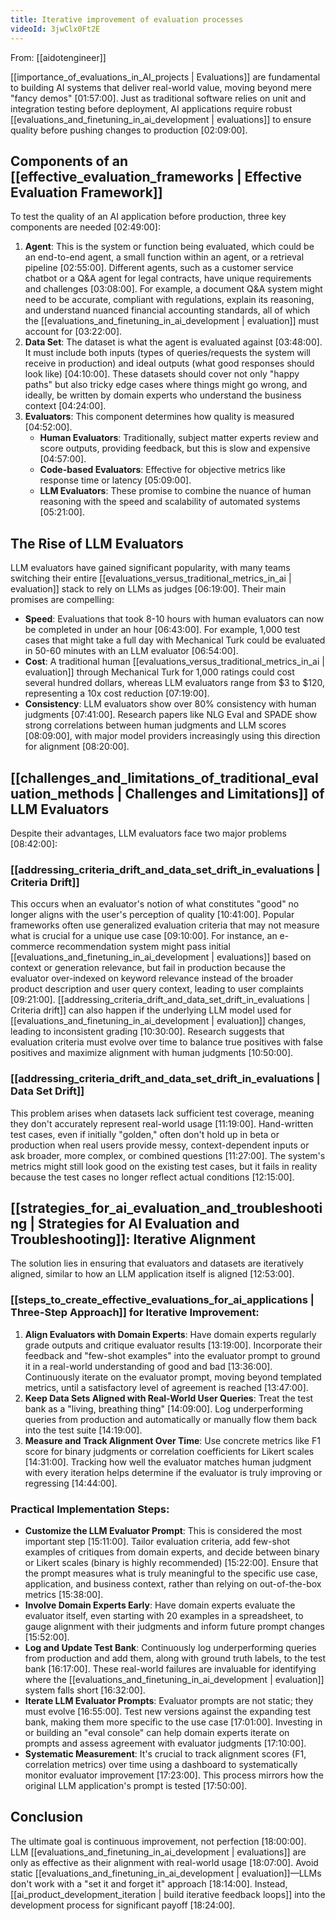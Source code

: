 ```yaml
---
title: Iterative improvement of evaluation processes
videoId: 3jwClx0Ft2E
---
```


From: [[aidotengineer]] <br/> 

[[importance_of_evaluations_in_AI_projects | Evaluations]] are fundamental to building AI systems that deliver real-world value, moving beyond mere "fancy demos" <a class="yt-timestamp" data-t="01:57:00">[01:57:00]</a>. Just as traditional software relies on unit and integration testing before deployment, AI applications require robust [[evaluations_and_finetuning_in_ai_development | evaluations]] to ensure quality before pushing changes to production <a class="yt-timestamp" data-t="02:09:00">[02:09:00]</a>.

## Components of an [[effective_evaluation_frameworks | Effective Evaluation Framework]]

To test the quality of an AI application before production, three key components are needed <a class="yt-timestamp" data-t="02:49:00">[02:49:00]</a>:

1.  **Agent**: This is the system or function being evaluated, which could be an end-to-end agent, a small function within an agent, or a retrieval pipeline <a class="yt-timestamp" data-t="02:55:00">[02:55:00]</a>. Different agents, such as a customer service chatbot or a Q&A agent for legal contracts, have unique requirements and challenges <a class="yt-timestamp" data-t="03:08:00">[03:08:00]</a>. For example, a document Q&A system might need to be accurate, compliant with regulations, explain its reasoning, and understand nuanced financial accounting standards, all of which the [[evaluations_and_finetuning_in_ai_development | evaluation]] must account for <a class="yt-timestamp" data-t="03:22:00">[03:22:00]</a>.
2.  **Data Set**: The dataset is what the agent is evaluated against <a class="yt-timestamp" data-t="03:48:00">[03:48:00]</a>. It must include both inputs (types of queries/requests the system will receive in production) and ideal outputs (what good responses should look like) <a class="yt-timestamp" data-t="04:10:00">[04:10:00]</a>. These datasets should cover not only "happy paths" but also tricky edge cases where things might go wrong, and ideally, be written by domain experts who understand the business context <a class="yt-timestamp" data-t="04:24:00">[04:24:00]</a>.
3.  **Evaluators**: This component determines how quality is measured <a class="yt-timestamp" data-t="04:52:00">[04:52:00]</a>.
    *   **Human Evaluators**: Traditionally, subject matter experts review and score outputs, providing feedback, but this is slow and expensive <a class="yt-timestamp" data-t="04:57:00">[04:57:00]</a>.
    *   **Code-based Evaluators**: Effective for objective metrics like response time or latency <a class="yt-timestamp" data-t="05:09:00">[05:09:00]</a>.
    *   **LLM Evaluators**: These promise to combine the nuance of human reasoning with the speed and scalability of automated systems <a class="yt-timestamp" data-t="05:21:00">[05:21:00]</a>.

## The Rise of LLM Evaluators

LLM evaluators have gained significant popularity, with many teams switching their entire [[evaluations_versus_traditional_metrics_in_ai | evaluation]] stack to rely on LLMs as judges <a class="yt-timestamp" data-t="06:19:00">[06:19:00]</a>. Their main promises are compelling:

*   **Speed**: Evaluations that took 8-10 hours with human evaluators can now be completed in under an hour <a class="yt-timestamp" data-t="06:43:00">[06:43:00]</a>. For example, 1,000 test cases that might take a full day with Mechanical Turk could be evaluated in 50-60 minutes with an LLM evaluator <a class="yt-timestamp" data-t="06:54:00">[06:54:00]</a>.
*   **Cost**: A traditional human [[evaluations_versus_traditional_metrics_in_ai | evaluation]] through Mechanical Turk for 1,000 ratings could cost several hundred dollars, whereas LLM evaluators range from $3 to $120, representing a 10x cost reduction <a class="yt-timestamp" data-t="07:19:00">[07:19:00]</a>.
*   **Consistency**: LLM evaluators show over 80% consistency with human judgments <a class="yt-timestamp" data-t="07:41:00">[07:41:00]</a>. Research papers like NLG Eval and SPADE show strong correlations between human judgments and LLM scores <a class="yt-timestamp" data-t="08:09:00">[08:09:00]</a>, with major model providers increasingly using this direction for alignment <a class="yt-timestamp" data-t="08:20:00">[08:20:00]</a>.

## [[challenges_and_limitations_of_traditional_evaluation_methods | Challenges and Limitations]] of LLM Evaluators

Despite their advantages, LLM evaluators face two major problems <a class="yt-timestamp" data-t="08:42:00">[08:42:00]</a>:

### [[addressing_criteria_drift_and_data_set_drift_in_evaluations | Criteria Drift]]
This occurs when an evaluator's notion of what constitutes "good" no longer aligns with the user's perception of quality <a class="yt-timestamp" data-t="10:41:00">[10:41:00]</a>. Popular frameworks often use generalized evaluation criteria that may not measure what is crucial for a unique use case <a class="yt-timestamp" data-t="09:10:00">[09:10:00]</a>. For instance, an e-commerce recommendation system might pass initial [[evaluations_and_finetuning_in_ai_development | evaluations]] based on context or generation relevance, but fail in production because the evaluator over-indexed on keyword relevance instead of the broader product description and user query context, leading to user complaints <a class="yt-timestamp" data-t="09:21:00">[09:21:00]</a>. [[addressing_criteria_drift_and_data_set_drift_in_evaluations | Criteria drift]] can also happen if the underlying LLM model used for [[evaluations_and_finetuning_in_ai_development | evaluation]] changes, leading to inconsistent grading <a class="yt-timestamp" data-t="10:30:00">[10:30:00]</a>. Research suggests that evaluation criteria must evolve over time to balance true positives with false positives and maximize alignment with human judgments <a class="yt-timestamp" data-t="10:50:00">[10:50:00]</a>.

### [[addressing_criteria_drift_and_data_set_drift_in_evaluations | Data Set Drift]]
This problem arises when datasets lack sufficient test coverage, meaning they don't accurately represent real-world usage <a class="yt-timestamp" data-t="11:19:00">[11:19:00]</a>. Hand-written test cases, even if initially "golden," often don't hold up in beta or production when real users provide messy, context-dependent inputs or ask broader, more complex, or combined questions <a class="yt-timestamp" data-t="11:27:00">[11:27:00]</a>. The system's metrics might still look good on the existing test cases, but it fails in reality because the test cases no longer reflect actual conditions <a class="yt-timestamp" data-t="12:15:00">[12:15:00]</a>.

## [[strategies_for_ai_evaluation_and_troubleshooting | Strategies for AI Evaluation and Troubleshooting]]: Iterative Alignment

The solution lies in ensuring that evaluators and datasets are iteratively aligned, similar to how an LLM application itself is aligned <a class="yt-timestamp" data-t="12:53:00">[12:53:00]</a>.

### [[steps_to_create_effective_evaluations_for_ai_applications | Three-Step Approach]] for Iterative Improvement:

1.  **Align Evaluators with Domain Experts**: Have domain experts regularly grade outputs and critique evaluator results <a class="yt-timestamp" data-t="13:19:00">[13:19:00]</a>. Incorporate their feedback and "few-shot examples" into the evaluator prompt to ground it in a real-world understanding of good and bad <a class="yt-timestamp" data-t="13:36:00">[13:36:00]</a>. Continuously iterate on the evaluator prompt, moving beyond templated metrics, until a satisfactory level of agreement is reached <a class="yt-timestamp" data-t="13:47:00">[13:47:00]</a>.
2.  **Keep Data Sets Aligned with Real-World User Queries**: Treat the test bank as a "living, breathing thing" <a class="yt-timestamp" data-t="14:09:00">[14:09:00]</a>. Log underperforming queries from production and automatically or manually flow them back into the test suite <a class="yt-timestamp" data-t="14:19:00">[14:19:00]</a>.
3.  **Measure and Track Alignment Over Time**: Use concrete metrics like F1 score for binary judgments or correlation coefficients for Likert scales <a class="yt-timestamp" data-t="14:31:00">[14:31:00]</a>. Tracking how well the evaluator matches human judgment with every iteration helps determine if the evaluator is truly improving or regressing <a class="yt-timestamp" data-t="14:44:00">[14:44:00]</a>.

### Practical Implementation Steps:

*   **Customize the LLM Evaluator Prompt**: This is considered the most important step <a class="yt-timestamp" data-t="15:11:00">[15:11:00]</a>. Tailor evaluation criteria, add few-shot examples of critiques from domain experts, and decide between binary or Likert scales (binary is highly recommended) <a class="yt-timestamp" data-t="15:22:00">[15:22:00]</a>. Ensure that the prompt measures what is truly meaningful to the specific use case, application, and business context, rather than relying on out-of-the-box metrics <a class="yt-timestamp" data-t="15:38:00">[15:38:00]</a>.
*   **Involve Domain Experts Early**: Have domain experts evaluate the evaluator itself, even starting with 20 examples in a spreadsheet, to gauge alignment with their judgments and inform future prompt changes <a class="yt-timestamp" data-t="15:52:00">[15:52:00]</a>.
*   **Log and Update Test Bank**: Continuously log underperforming queries from production and add them, along with ground truth labels, to the test bank <a class="yt-timestamp" data-t="16:17:00">[16:17:00]</a>. These real-world failures are invaluable for identifying where the [[evaluations_and_finetuning_in_ai_development | evaluation]] system falls short <a class="yt-timestamp" data-t="16:32:00">[16:32:00]</a>.
*   **Iterate LLM Evaluator Prompts**: Evaluator prompts are not static; they must evolve <a class="yt-timestamp" data-t="16:55:00">[16:55:00]</a>. Test new versions against the expanding test bank, making them more specific to the use case <a class="yt-timestamp" data-t="17:01:00">[17:01:00]</a>. Investing in or building an "eval console" can help domain experts iterate on prompts and assess agreement with evaluator judgments <a class="yt-timestamp" data-t="17:08:00">[17:10:00]</a>.
*   **Systematic Measurement**: It's crucial to track alignment scores (F1, correlation metrics) over time using a dashboard to systematically monitor evaluator improvement <a class="yt-timestamp" data-t="17:23:00">[17:23:00]</a>. This process mirrors how the original LLM application's prompt is tested <a class="yt-timestamp" data-t="17:50:00">[17:50:00]</a>.

## Conclusion

The ultimate goal is continuous improvement, not perfection <a class="yt-timestamp" data-t="18:00:00">[18:00:00]</a>. LLM [[evaluations_and_finetuning_in_ai_development | evaluations]] are only as effective as their alignment with real-world usage <a class="yt-timestamp" data-t="18:07:00">[18:07:00]</a>. Avoid static [[evaluations_and_finetuning_in_ai_development | evaluation]]—LLMs don't work with a "set it and forget it" approach <a class="yt-timestamp" data-t="18:14:00">[18:14:00]</a>. Instead, [[ai_product_development_iteration | build iterative feedback loops]] into the development process for significant payoff <a class="yt-timestamp" data-t="18:24:00">[18:24:00]</a>.